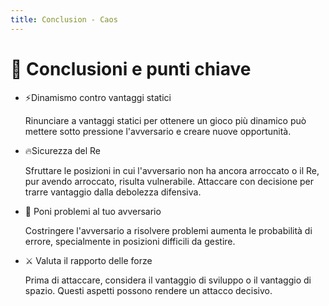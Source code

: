 ```yaml
---
title: Conclusion - Caos
---
```


# 🔑 Conclusioni e punti chiave

<div class="mt-6 text-left">
  <div class="grid grid-cols-2 gap-6">
    <div>
      <ul class="space-y-4">
        <li>
          <span class="font-semibold">⚡Dinamismo contro vantaggi statici</span>
          <p class="mt-1 text-sm text-gray-500">
            Rinunciare a vantaggi statici per ottenere un gioco più dinamico può mettere sotto pressione l'avversario e creare nuove opportunità.
          </p>
        </li>
        <li>
          <span class="font-semibold">🔥Sicurezza del Re</span>
          <p class="mt-1 text-sm text-gray-500">
            Sfruttare le posizioni in cui l'avversario non ha ancora arroccato o il Re, pur avendo arroccato, risulta vulnerabile. Attaccare con decisione per trarre vantaggio dalla debolezza difensiva.
          </p>
        </li>
      </ul>
    </div>
    <div>
      <ul class="space-y-4">
        <li>
          <span class="font-semibold">🧩 Poni problemi al tuo avversario</span>
          <p class="mt-1 text-sm text-gray-500">
            Costringere l'avversario a risolvere problemi aumenta le probabilità di errore, specialmente in posizioni difficili da gestire.
          </p>
        </li>
        <li>
          <span class="font-semibold">⚔️ Valuta il rapporto delle forze</span>
          <p class="mt-1 text-sm text-gray-500">
            Prima di attaccare, considera il vantaggio di sviluppo o il vantaggio di spazio. Questi aspetti possono rendere un attacco decisivo.
          </p>
        </li>
      </ul>
    </div>
  </div>
</div>

<Footer />
